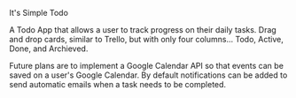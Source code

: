 It's Simple Todo

A Todo App that allows a user to track progress on their daily tasks. Drag and drop cards, similar to Trello, but with only four columns... Todo, Active, Done, and Archieved. 

Future plans are to implement a Google Calendar API so that events can be saved on a user's Google Calendar. By default notifications can be added to send automatic emails when a task needs to be completed.
